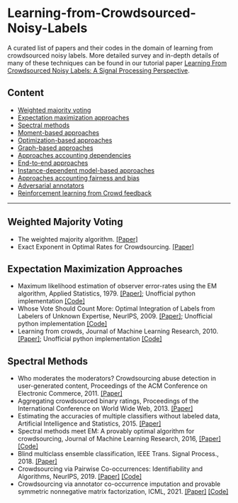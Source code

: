 # Learning-from-Crowdsourced-Noisy-Labels
A curated list of papers and their codes in the domain of learning from crowdsourced noisy labels.
More detailed survey and in-depth details of many of these techniques can be found in our tutorial paper
[Learning From Crowdsourced Noisy Labels: A Signal Processing Perspective](https://arxiv.org/abs/2407.06902).

## Content
  - [Weighted majority voting](#weighted-majority-voting)
  - [Expectation maximization approaches](#expectation-maximization-approaches)
  - [Spectral methods](#spectral-methods)
  - [Moment-based approaches](#moment-based-approaches)
  - [Optimization-based approaches](#optimization-based-approaches)
  - [Graph-based approaches](#graph-based-approaches)
  - [Approaches accounting dependencies](#dependency-approaches)
  - [End-to-end approaches](#e2e-approaches)
  - [Instance-dependent model-based approaches](#instance-dependent-approaches)
  - [Approaches accounting fairness and bias](#fair-bias-approaches)
  - [Adversarial annotators](#adversarial-approaches)
  - [Reinforcement learning from Crowd feedback](#RLCF-approaches)
---

## Weighted Majority Voting 
* The weighted majority algorithm. [[Paper]](https://www.sciencedirect.com/science/article/pii/S0890540184710091)
* Exact Exponent in Optimal Rates for Crowdsourcing. [[Paper]](https://proceedings.mlr.press/v48/gaoa16.pdf)

## Expectation Maximization Approaches
* Maximum likelihood estimation of observer error-rates using the EM algorithm, Applied Statistics, 1979. [[Paper]](https://rss.onlinelibrary.wiley.com/doi/abs/10.2307/2346806); Unofficial python implementation [[Code]](https://github.com/dallascard/dawid_skene)
* Whose Vote Should Count More: Optimal Integration of Labels from Labelers of Unknown Expertise, NeurIPS, 2009. [[Paper]](https://papers.nips.cc/paper_files/paper/2009/hash/f899139df5e1059396431415e770c6dd-Abstract.html); Unofficial python implementation [[Code]](https://github.com/notani/python-glad)
* Learning from crowds, Journal of Machine Learning Research, 2010. [[Paper]](https://jmlr.csail.mit.edu/papers/v11/raykar10a.html); Unofficial python implementation [[Code]](https://github.com/fmenat/PyLearningCrowds)

## Spectral Methods
* Who moderates the moderators? Crowdsourcing abuse detection in user-generated content, Proceedings of the ACM Conference on Electronic Commerce, 2011. [[Paper]](https://dl.acm.org/doi/10.1145/1993574.1993599)
* Aggregating crowdsourced binary ratings, Proceedings of the International Conference on World Wide Web, 2013. [[Paper]](https://dl.acm.org/doi/10.1145/2488388.2488414)
* Estimating the accuracies of multiple classifiers without labeled data, Artificial Intelligence and Statistics, 2015. [[Paper]](https://proceedings.mlr.press/v38/jaffe15.pdf)
* Spectral methods meet EM: A provably optimal algorithm for crowdsourcing, Journal of Machine Learning Research, 2016, [[Paper]](https://jmlr.org/papers/volume17/14-511/14-511.pdf) [[Code]](https://github.com/zhangyuc/SpectralMethodsMeetEM)
* Blind multiclass ensemble classification, IEEE Trans. Signal Process., 2018. [[Paper]](https://ieeexplore.ieee.org/abstract/document/8421667) 
* Crowdsourcing via Pairwise Co-occurrences: Identifiability and Algorithms, NeurIPS, 2019. [[Paper]](https://openreview.net/pdf?id=HJl034rgIB) [[Code]](https://github.com/shahana-ibrahim/crowdsourcing)
* Crowdsourcing via annotator co-occurrence imputation and provable symmetric nonnegative matrix factorization, ICML, 2021. [[Paper]](https://proceedings.mlr.press/v139/ibrahim21a/ibrahim21a.pdf) [[Code]](https://github.com/shahana-ibrahim/crowdsourcing-via-co-occurrence-imputation)

